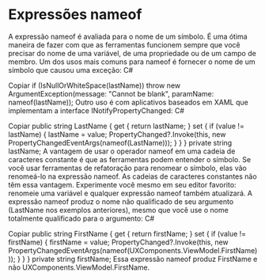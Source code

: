 ﻿# Expressões nameof

A expressão nameof é avaliada para o nome de um símbolo. É uma ótima maneira de fazer com que as ferramentas funcionem sempre que você precisar do nome de uma variável, de uma propriedade ou de um campo de membro.
Um dos usos mais comuns para nameof é fornecer o nome de um símbolo que causou uma exceção:
C#

Copiar
if (IsNullOrWhiteSpace(lastName))
    throw new ArgumentException(message: "Cannot be blank", paramName: nameof(lastName));
Outro uso é com aplicativos baseados em XAML que implementam a interface INotifyPropertyChanged:
C#

Copiar
public string LastName
{
    get { return lastName; }
    set
    {
        if (value != lastName)
        {
            lastName = value;
            PropertyChanged?.Invoke(this, 
                new PropertyChangedEventArgs(nameof(LastName)));
        }
    }
}
private string lastName;
A vantagem de usar o operador nameof em uma cadeia de caracteres constante é que as ferramentas podem entender o símbolo. Se você usar ferramentas de refatoração para renomear o símbolo, elas vão renomeá-lo na expressão nameof. As cadeias de caracteres constantes não têm essa vantagem. Experimente você mesmo em seu editor favorito: renomeie uma variável e qualquer expressão nameof também atualizará.
A expressão nameof produz o nome não qualificado de seu argumento (LastName nos exemplos anteriores), mesmo que você use o nome totalmente qualificado para o argumento:
C#

Copiar
public string FirstName
{
    get { return firstName; }
    set
    {
        if (value != firstName)
        {
            firstName = value;
            PropertyChanged?.Invoke(this, 
                new PropertyChangedEventArgs(nameof(UXComponents.ViewModel.FirstName)));
        }
    }
}
private string firstName;
Essa expressão nameof produz FirstName e não UXComponents.ViewModel.FirstName.
